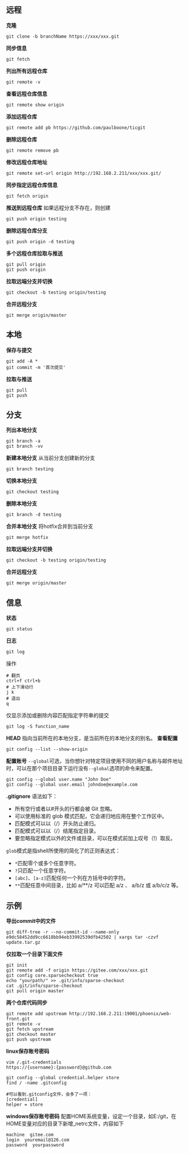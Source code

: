 ## 远程
**克隆**
```
git clone -b branchName https://xxx/xxx.git
```
**同步信息**
```
git fetch
```
**列出所有远程仓库**
```
git remote -v
```
**查看远程仓库信息**
```
git remote show origin
```
**添加远程仓库**
```
git remote add pb https://github.com/paulboone/ticgit
```
**删除远程仓库**
```
git remote remove pb
```
**修改远程仓库地址**
```
git remote set-url origin http://192.168.2.211/xxx/xxx.git/
```
**同步指定远程仓库信息**
```
git fetch origin
```
**推送到远程仓库**
如果远程分支不存在，则创建
```
git push origin testing
```
**删除远程仓库分支**
```
git push origin -d testing
```
**多个远程仓库拉取与推送**
```
git pull origin
git push origin
```
**拉取远端分支并切换**
```
git checkout -b testing origin/testing
```
**合并远程分支**
```
git merge origin/master
```
## 本地
**保存与提交**
```
git add -A * 
git commit -m '首次提交'
```
**拉取与推送**
```
git pull
git push
```
## 分支
**列出本地分支**
```
git branch -a
git branch -vv
```
**新建本地分支**
从当前分支创建新的分支
```
git branch testing
```
**切换本地分支**
```
git checkout testing
```
**删除本地分支**
```
git branch -d testing
```
**合并本地分支**
将hotfix合并到当前分支
```
git merge hotfix
```
**拉取远端分支并切换**
```
git checkout -b testing origin/testing
```
**合并远程分支**
```
git merge origin/master
```
## 信息
**状态**
```
git status
```
**日志**
```
git log
```
操作
```
# 翻页
ctrl+f ctrl+b
# 上下滑动行
j k
# 退出
q
```
仅显示添加或删除内容匹配指定字符串的提交
```
git log -S function_name
```
**HEAD**
指向当前所在的本地分支，是当前所在的本地分支的别名。
**查看配置**
```
git config --list --show-origin
```
**配置账号**
`--global`可选，当你想针对特定项目使用不同的用户名称与邮件地址时，可以在那个项目目录下运行没有`--global`选项的命令来配置。
```
git config --global user.name "John Doe"
git config --global user.email johndoe@example.com
```
**.gitignore**
语法如下：
* 所有空行或者以#开头的行都会被 Git 忽略。
* 可以使用标准的 glob 模式匹配，它会递归地应用在整个工作区中。
* 匹配模式可以以（/）开头防止递归。
* 匹配模式可以以（/）结尾指定目录。
* 要忽略指定模式以外的文件或目录，可以在模式前加上叹号（!）取反。


`glob`模式是指shell所使用的简化了的正则表达式：
* `*`匹配零个或多个任意字符。
* `?`只匹配一个任意字符。
* `[abc]`、`[a-z]`匹配任何一个列在方括号中的字符。
* `**`匹配任意中间目录，比如 a/**/z 可以匹配 a/z 、 a/b/z 或 a/b/c/z 等。
## 示例
**导出commit中的文件**
```
git diff-tree -r --no-commit-id --name-only e9dc58452dd9cc6618bb94eb33992539dfb42502 | xargs tar -czvf update.tar.gz
```
**仅拉取一个目录下面文件**
```
git init
git remote add -f origin https://gitee.com/xxx/xxx.git
git config core.sparsecheckout true
echo "yourpath/" >> .git/info/sparse-checkout
cat .git/info/sparse-checkout
git pull origin master
```
**两个仓库代码同步**
```
git remote add upstream http://192.168.2.211:19001/phoenix/web-front.git
git remote -v
git fetch upstream
git checkout master
git push upstream
```
**linux保存账号密码**
```
vim /.git-credentials
https://{username}:{password}@github.com

git config --global credential.helper store
find / -name .gitconfig

#可以看到.gitconfig文件，会多了一项：
[credential]
helper = store
```

**windows保存账号密码**
配置HOME系统变量，设定一个目录，如E:/git，在HOME变量对应的目录下新增\_netrc文件，内容如下
```
machine  gitee.com
login  youremail@126.com
password  yourpassword
```

